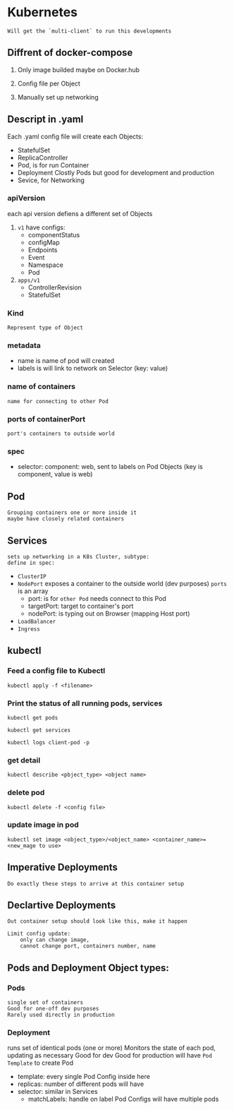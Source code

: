 # Kubernetes
    Will get the `multi-client` to run this developments

## Diffrent of docker-compose 
1. Only image builded maybe on Docker.hub

2. Config file per Object

3. Manually set up networking


## Descript in .yaml
Each .yaml config file will create each Objects:
  - StatefulSet
  - ReplicaController
  - Pod, is for run Container
  - Deployment Clostly Pods but good for development and production
  - Sevice, for Networking

### apiVersion
each api version defiens a different set of Objects
1. `v1` have configs: 
    - componentStatus
    - configMap
    - Endpoints
    - Event
    - Namespace
    - Pod
2. `apps/v1`
    - ControllerRevision
    - StatefulSet

### Kind
    Represent type of Object
### metadata
- name is name of pod will created
- labels is will link to network on Selector (key: value)
### name of containers
    name for connecting to other Pod
### ports of containerPort
    port's containers to outside world

### spec
- selector: component: web, sent to labels on Pod Objects (key is component, value is web)
## Pod
    Grouping containers one or more inside it
    maybe have closely related containers

## Services
    sets up networking in a K8s Cluster, subtype:
    define in spec:
- `ClusterIP`
- `NodePort` exposes a container to the outside world (dev purposes)
    `ports` is an array
    - port: is for `other Pod` needs connect to this Pod
    - targetPort: target to container's port
    - nodePort: is typing out on Browser (mapping Host port)
- `LoadBalancer`
- `Ingress`


## kubectl

### Feed a config file to Kubectl
```
kubectl apply -f <filename>
```

### Print the status of all running pods, services
```
kubectl get pods

kubectl get services

kubectl logs client-pod -p 
```

### get detail
```
kubectl describe <pbject_type> <object name>
```

### delete pod
```
kubectl delete -f <config file>
```

### update image in pod
```
kubectl set image <object_type>/<object_name> <container_name>=<new_mage to use>
```
## Imperative Deployments
    Do exactly these steps to arrive at this container setup

## Declartive Deployments
    Out container setup should look like this, make it happen

    Limit config update:
        only can change image, 
        cannot change port, containers number, name


## Pods and Deployment Object types:
### Pods 
    single set of containers
    Good for one-off dev purposes
    Rarely used directly in production
### Deployment
 runs set of identical pods (one or more)
 Monitors the state of each pod, updating as necessary
 Good for dev
 Good for production
 will have `Pod Template` to create Pod
 - template: every single Pod Config inside here
 - replicas: number of different pods will have
 - selector: similar in Services
    - matchLabels: handle on label Pod Configs will have multiple pods